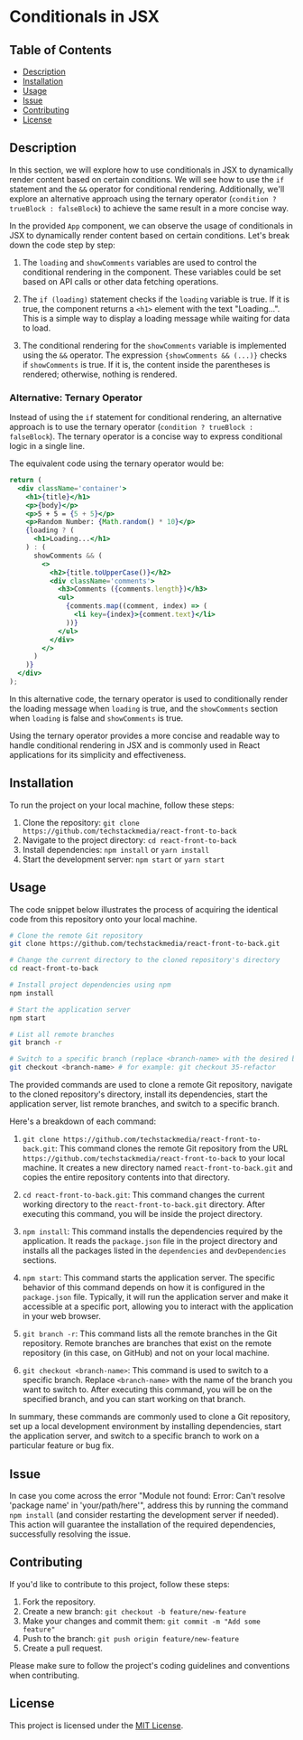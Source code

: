# Conditionals in JSX

## Table of Contents

- [Description](#description)
- [Installation](#installation)
- [Usage](#usage)
- [Issue](#issue)
- [Contributing](#contributing)
- [License](#license)

## Description

In this section, we will explore how to use conditionals in JSX to dynamically render content based on certain conditions. We will see how to use the `if` statement and the `&&` operator for conditional rendering. Additionally, we'll explore an alternative approach using the ternary operator (`condition ? trueBlock : falseBlock`) to achieve the same result in a more concise way.

In the provided `App` component, we can observe the usage of conditionals in JSX to dynamically render content based on certain conditions. Let's break down the code step by step:

1. The `loading` and `showComments` variables are used to control the conditional rendering in the component. These variables could be set based on API calls or other data fetching operations.

2. The `if (loading)` statement checks if the `loading` variable is true. If it is true, the component returns a `<h1>` element with the text "Loading...". This is a simple way to display a loading message while waiting for data to load.

3. The conditional rendering for the `showComments` variable is implemented using the `&&` operator. The expression `{showComments && (...)}` checks if `showComments` is true. If it is, the content inside the parentheses is rendered; otherwise, nothing is rendered.

### Alternative: Ternary Operator

Instead of using the `if` statement for conditional rendering, an alternative approach is to use the ternary operator (`condition ? trueBlock : falseBlock`). The ternary operator is a concise way to express conditional logic in a single line.

The equivalent code using the ternary operator would be:

```jsx
return (
  <div className='container'>
    <h1>{title}</h1>
    <p>{body}</p>
    <p>5 + 5 = {5 + 5}</p>
    <p>Random Number: {Math.random() * 10}</p>
    {loading ? (
      <h1>Loading...</h1>
    ) : (
      showComments && (
        <>
          <h2>{title.toUpperCase()}</h2>
          <div className='comments'>
            <h3>Comments ({comments.length})</h3>
            <ul>
              {comments.map((comment, index) => (
                <li key={index}>{comment.text}</li>
              ))}
            </ul>
          </div>
        </>
      )
    )}
  </div>
);
```

In this alternative code, the ternary operator is used to conditionally render the loading message when `loading` is true, and the `showComments` section when `loading` is false and `showComments` is true.

Using the ternary operator provides a more concise and readable way to handle conditional rendering in JSX and is commonly used in React applications for its simplicity and effectiveness.

## Installation

To run the project on your local machine, follow these steps:

1. Clone the repository: `git clone https://github.com/techstackmedia/react-front-to-back`
2. Navigate to the project directory: `cd react-front-to-back`
3. Install dependencies: `npm install` or `yarn install`
4. Start the development server: `npm start` or `yarn start`

## Usage

The code snippet below illustrates the process of acquiring the identical code from this repository onto your local machine.

```bash
# Clone the remote Git repository
git clone https://github.com/techstackmedia/react-front-to-back.git

# Change the current directory to the cloned repository's directory
cd react-front-to-back

# Install project dependencies using npm
npm install

# Start the application server
npm start

# List all remote branches
git branch -r

# Switch to a specific branch (replace <branch-name> with the desired branch name)
git checkout <branch-name> # for example: git checkout 35-refactor
```

The provided commands are used to clone a remote Git repository, navigate to the cloned repository's directory, install its dependencies, start the application server, list remote branches, and switch to a specific branch.

Here's a breakdown of each command:

1. `git clone https://github.com/techstackmedia/react-front-to-back.git`: This command clones the remote Git repository from the URL `https://github.com/techstackmedia/react-front-to-back` to your local machine. It creates a new directory named `react-front-to-back.git` and copies the entire repository contents into that directory.

2. `cd react-front-to-back.git`: This command changes the current working directory to the `react-front-to-back.git` directory. After executing this command, you will be inside the project directory.

3. `npm install`: This command installs the dependencies required by the application. It reads the `package.json` file in the project directory and installs all the packages listed in the `dependencies` and `devDependencies` sections.

4. `npm start`: This command starts the application server. The specific behavior of this command depends on how it is configured in the `package.json` file. Typically, it will run the application server and make it accessible at a specific port, allowing you to interact with the application in your web browser.

5. `git branch -r`: This command lists all the remote branches in the Git repository. Remote branches are branches that exist on the remote repository (in this case, on GitHub) and not on your local machine.

6. `git checkout <branch-name>`: This command is used to switch to a specific branch. Replace `<branch-name>` with the name of the branch you want to switch to. After executing this command, you will be on the specified branch, and you can start working on that branch.

In summary, these commands are commonly used to clone a Git repository, set up a local development environment by installing dependencies, start the application server, and switch to a specific branch to work on a particular feature or bug fix.

## Issue

In case you come across the error "Module not found: Error: Can't resolve 'package name' in 'your/path/here'", address this by running the command `npm install` (and consider restarting the development server if needed). This action will guarantee the installation of the required dependencies, successfully resolving the issue.

## Contributing

If you'd like to contribute to this project, follow these steps:

1. Fork the repository.
2. Create a new branch: `git checkout -b feature/new-feature`
3. Make your changes and commit them: `git commit -m "Add some feature"`
4. Push to the branch: `git push origin feature/new-feature`
5. Create a pull request.

Please make sure to follow the project's coding guidelines and conventions when contributing.

## License

This project is licensed under the [MIT License](https://opensource.org/licenses/MIT).
